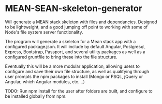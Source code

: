 # MEAN-SEAN-skeleton-generator

Will generate a MEAN stack skeleton with files and dependancies. Designed to be lightweight, and a good jumping off point to working with some of Node's file system server functionality.

The program will generate a skeleton for a Mean stack app with a configured package.json. It will include by default Angular, Postgresql, Express, Bootstrap, Passport, and several utility packages as well as a configured gruntfile to bring these into the file structure.

Eventually this will be a more modular application, allowing users to configure and save their own file structure, as well as qualifying through user prompts the npm packages to install (Mongo or PSQL, jQuery or Angular, which Angular modules, etc....)

TODO: Run npm install for the user after folders are built, and configure to be installed globally from npm.
